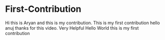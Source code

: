 # First-Contribution
Hi this is Aryan and this is my contribution.
This is my first contribution
hello anuj thanks for this video. Very Helpful
Hello World this is my first contribution